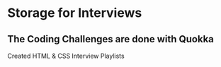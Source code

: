 # Storage for Interviews

## The Coding Challenges are done with Quokka

Created HTML & CSS Interview Playlists
